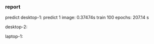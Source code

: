 ### report

predict 
desktop-1: 
predict 1 image: 0.37474s
train 100 epochs: 207.14 s

desktop-2: 

laptop-1: 

